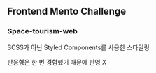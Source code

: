 ## Frontend Mento Challenge

### Space-tourism-web

SCSS가 아닌 Styled Components를 사용한 스타일링

반응형은 한 번 경험했기 때문에 반영 X
